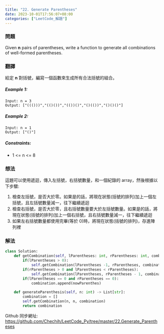 ```yaml
---
title: "22. Generate Parentheses"
date: 2023-10-01T17:56:07+08:00
categories: ["LeetCode_解題"]
---
```

### 問題
Given **n** pairs of parentheses, write a function to generate all combinations of well-formed parentheses.
 ### 翻譯
給定 **n** 對括號，編寫一個函數來生成所有合法括號的組合。
##### Example 1:
    Input: n = 3
    Output: ["((()))","(()())","(())()","()(())","()()()"]
##### Example 2:
    Input: n = 1
    Output: ["()"]

##### Constraints:
- 1 <= n <= 8

### 想法 
這題可以使用遞迴，傳入左括號，右括號數量，和一個紀錄的 array，然後根據以下步驟:
1. 檢查左括號，是否大於零。如果是的話，將現在狀態(括號的排列)加上一個左括號，且左括號數量減一，往下繼續遞迴
2. 檢查右括號，是否大於零，且右括號數量要大於左括號數量。如果是的話，將現在狀態(括號的排列)加上一個右括號，且右括號數量減一，往下繼續遞迴
3. 如果左右括號數量都使用完畢(等於 0)時，將現在狀態(括號的排列)，存進陣列裡
### 解法 
```python
class Solution:
    def getCombination(self, lParentheses: int, rParentheses: int, combination: List[str], nowParenthes: str = '') -> None:
        if(lParentheses > 0):
            self.getCombination(lParentheses -1, rParentheses, combination, nowParenthes + '(')
        if(rParentheses > 0 and lParentheses < rParentheses):
            self.getCombination(lParentheses, rParentheses - 1, combination, nowParenthes + ')')
        if(lParentheses == 0 and rParentheses == 0):
            combination.append(nowParenthes)
        
    def generateParenthesis(self, n: int) -> List[str]:
        combination = []
        self.getCombination(n, n, combination)
        return combination
```

Github 同步網址:  
https://github.com/Chechih/LeetCode_Py/tree/master/22.Generate_Parentheses